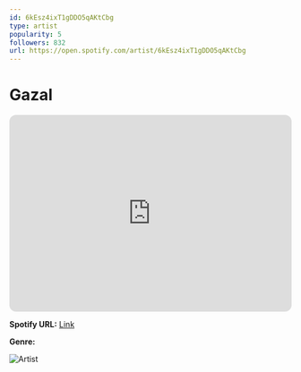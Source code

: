```yaml
---
id: 6kEsz4ixT1gDDO5qAKtCbg
type: artist
popularity: 5
followers: 832
url: https://open.spotify.com/artist/6kEsz4ixT1gDDO5qAKtCbg
---
```

# Gazal

<iframe style="border-radius:12px" src="https://open.spotify.com/embed/artist/6kEsz4ixT1gDDO5qAKtCbg" width="100%" height="352" frameBorder="0" allowfullscreen="" allow="autoplay; clipboard-write; encrypted-media; fullscreen; picture-in-picture" loading="lazy"></iframe>

**Spotify URL:** [Link](https://open.spotify.com/artist/6kEsz4ixT1gDDO5qAKtCbg)

**Genre:** 

![Artist](https://i.scdn.co/image/ab6761610000e5ebb650a388f27f71c85b2f248b)
